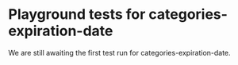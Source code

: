 # Playground tests for categories-expiration-date
We are still awaiting the first test run for categories-expiration-date.
